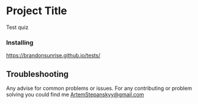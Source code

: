 # Project Title
Test quiz
### Installing
https://brandonsunrise.github.io/tests/

## Troubleshooting

Any advise for common problems or issues.
For any contributing or problem solving you could find me [ArtemStepanskyy@gmail.com]()
